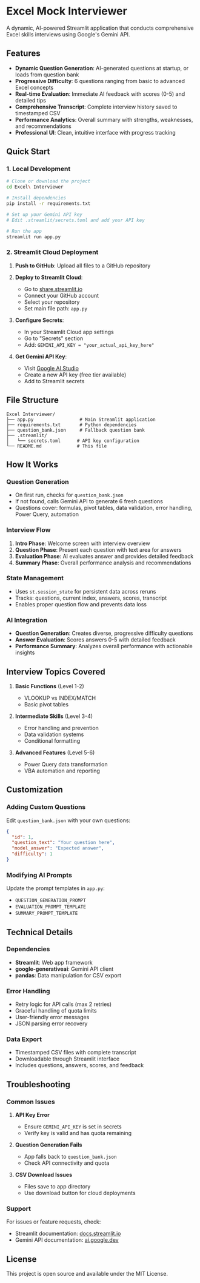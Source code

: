# Excel Mock Interviewer

A dynamic, AI-powered Streamlit application that conducts comprehensive Excel skills interviews using Google's Gemini API.

## Features

- **Dynamic Question Generation**: AI-generated questions at startup, or loads from question bank
- **Progressive Difficulty**: 6 questions ranging from basic to advanced Excel concepts
- **Real-time Evaluation**: Immediate AI feedback with scores (0-5) and detailed tips
- **Comprehensive Transcript**: Complete interview history saved to timestamped CSV
- **Performance Analytics**: Overall summary with strengths, weaknesses, and recommendations
- **Professional UI**: Clean, intuitive interface with progress tracking

## Quick Start

### 1. Local Development

```bash
# Clone or download the project
cd Excel\ Interviewer

# Install dependencies
pip install -r requirements.txt

# Set up your Gemini API key
# Edit .streamlit/secrets.toml and add your API key

# Run the app
streamlit run app.py
```

### 2. Streamlit Cloud Deployment

1. **Push to GitHub**: Upload all files to a GitHub repository

2. **Deploy to Streamlit Cloud**:
   - Go to [share.streamlit.io](https://share.streamlit.io)
   - Connect your GitHub account
   - Select your repository
   - Set main file path: `app.py`

3. **Configure Secrets**:
   - In your Streamlit Cloud app settings
   - Go to "Secrets" section
   - Add: `GEMINI_API_KEY = "your_actual_api_key_here"`

4. **Get Gemini API Key**:
   - Visit [Google AI Studio](https://makersuite.google.com/app/apikey)
   - Create a new API key (free tier available)
   - Add to Streamlit secrets

## File Structure

```
Excel Interviewer/
├── app.py                 # Main Streamlit application
├── requirements.txt       # Python dependencies
├── question_bank.json     # Fallback question bank
├── .streamlit/
│   └── secrets.toml      # API key configuration
└── README.md             # This file
```

## How It Works

### Question Generation
- On first run, checks for `question_bank.json`
- If not found, calls Gemini API to generate 6 fresh questions
- Questions cover: formulas, pivot tables, data validation, error handling, Power Query, automation

### Interview Flow
1. **Intro Phase**: Welcome screen with interview overview
2. **Question Phase**: Present each question with text area for answers
3. **Evaluation Phase**: AI evaluates answer and provides detailed feedback
4. **Summary Phase**: Overall performance analysis and recommendations

### State Management
- Uses `st.session_state` for persistent data across reruns
- Tracks: questions, current index, answers, scores, transcript
- Enables proper question flow and prevents data loss

### AI Integration
- **Question Generation**: Creates diverse, progressive difficulty questions
- **Answer Evaluation**: Scores answers 0-5 with detailed feedback
- **Performance Summary**: Analyzes overall performance with actionable insights

## Interview Topics Covered

1. **Basic Functions** (Level 1-2)
   - VLOOKUP vs INDEX/MATCH
   - Basic pivot tables

2. **Intermediate Skills** (Level 3-4)
   - Error handling and prevention
   - Data validation systems
   - Conditional formatting

3. **Advanced Features** (Level 5-6)
   - Power Query data transformation
   - VBA automation and reporting

## Customization

### Adding Custom Questions
Edit `question_bank.json` with your own questions:

```json
{
  "id": 1,
  "question_text": "Your question here",
  "model_answer": "Expected answer",
  "difficulty": 1
}
```

### Modifying AI Prompts
Update the prompt templates in `app.py`:
- `QUESTION_GENERATION_PROMPT`
- `EVALUATION_PROMPT_TEMPLATE`
- `SUMMARY_PROMPT_TEMPLATE`

## Technical Details

### Dependencies
- **Streamlit**: Web app framework
- **google-generativeai**: Gemini API client
- **pandas**: Data manipulation for CSV export

### Error Handling
- Retry logic for API calls (max 2 retries)
- Graceful handling of quota limits
- User-friendly error messages
- JSON parsing error recovery

### Data Export
- Timestamped CSV files with complete transcript
- Downloadable through Streamlit interface
- Includes questions, answers, scores, and feedback

## Troubleshooting

### Common Issues

1. **API Key Error**
   - Ensure `GEMINI_API_KEY` is set in secrets
   - Verify key is valid and has quota remaining

2. **Question Generation Fails**
   - App falls back to `question_bank.json`
   - Check API connectivity and quota

3. **CSV Download Issues**
   - Files save to app directory
   - Use download button for cloud deployments

### Support

For issues or feature requests, check:
- Streamlit documentation: [docs.streamlit.io](https://docs.streamlit.io)
- Gemini API documentation: [ai.google.dev](https://ai.google.dev)

## License

This project is open source and available under the MIT License.

